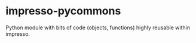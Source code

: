 # impresso-pycommons
Python module with bits of code (objects, functions) highly reusable within impresso.
